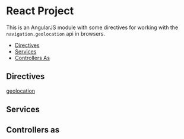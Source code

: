 # React Project

This is an AngularJS module with some directives for working with the `navigation.geolocation` api in browsers.

- [Directives](#directives)
- [Services](#services)
- [Controllers As](#controllers-as)

## Directives

[geolocation](/opensource-example/docs/geoLocation.md)

## Services

## Controllers as
